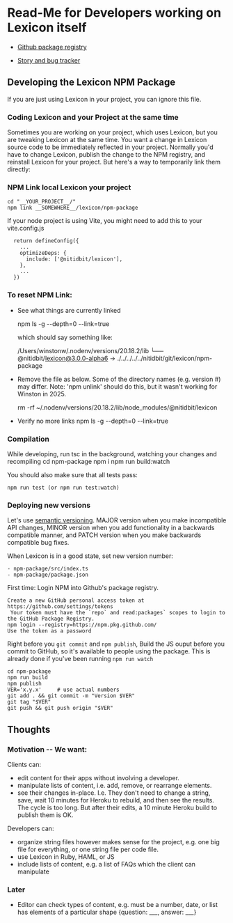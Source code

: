 Read-Me for Developers working on Lexicon itself
================================================

- [Github package registry]( https://github.com/nitidbit/lexicon/pkgs/npm/lexicon )

- [Story and bug tracker]( https://app.shortcut.com/lexicon/stories/space/2272?team_scope_id=v2%3At%3A66284048-8323-4dd5-bbaa-91068f5b1cea%3A66284048-78ff-4daf-ab41-b7f66ad3455d )


Developing the Lexicon NPM Package
----------------------------------
If you are just using Lexicon in your project, you can ignore this file.

### Coding Lexicon and your Project at the same time
Sometimes you are working on your project, which uses Lexicon, but you are tweaking Lexicon at the
same time. You want a change in Lexicon source code to be immediately reflected in your project.
Normally you'd have to change Lexicon, publish the change to the NPM registry, and reinstall Lexicon
for your project. But here's a way to temporarily link them directly:

### NPM Link local Lexicon your project

    cd "__YOUR_PROJECT__/"
    npm link __SOMEWHERE__/lexicon/npm-package

If your node project is using Vite, you might need to add this to your vite.config.js


```
  return defineConfig({
    ...
    optimizeDeps: {
      include: ['@nitidbit/lexicon'],
    },
    ...
  })
```


### To reset NPM Link:
* See what things are currently linked

    npm ls -g --depth=0 --link=true

  which should say something like:

    /Users/winstonw/.nodenv/versions/20.18.2/lib
    └── @nitidbit/lexicon@3.0.0-alpha6 -> ./../../../../nitidbit/git/lexicon/npm-package

* Remove the file as below. Some of the directory names (e.g. version #) may differ.
  Note: 'npm unlink' should do this, but it wasn't working for Winston in 2025.

    rm -rf  ~/.nodenv/versions/20.18.2/lib/node_modules/@nitidbit/lexicon

* Verify no more links
    npm ls -g --depth=0 --link=true


### Compilation

While developing, run tsc in the background, watching your changes and recompiling
    cd npm-package
    npm i
    npm run build:watch

You should also make sure that all tests pass:

    npm run test (or npm run test:watch)


### Deploying new versions

Let's use [semantic versioning](https://semver.org).
MAJOR version when you make incompatible API changes,
MINOR version when you add functionality in a backwards compatible manner, and
PATCH version when you make backwards compatible bug fixes.

When Lexicon is in a good state, set new version number:

    - npm-package/src/index.ts
    - npm-package/package.json

First time: Login NPM into Github's package registry.

    Create a new GitHub personal access token at https://github.com/settings/tokens
     Your token must have the `repo` and read:packages` scopes to login to the GitHub Package Registry.
    npm login --registry=https://npm.pkg.github.com/
    Use the token as a password

Right before you `git commit` and `npm publish`, Build the JS ouput before you commit to GitHub, so it's
available to people using the package. This is already done if you've been running `npm run watch`

    cd npm-package
    npm run build
    npm publish
    VER='x.y.x'     # use actual numbers
    git add . && git commit -m "Version $VER"
    git tag "$VER"
    git push && git push origin "$VER"


Thoughts
--------

### Motivation -- We want:

Clients can:
- edit content for their apps without involving a developer.
- manipulate lists of content, i.e. add, remove, or rearrange elements.
- see their changes in-place. I.e. They don't need to change a string, save, wait 10
  minutes for Heroku to rebuild, and then see the results. The cycle is too long. But after their
  edits, a 10 minute Heroku build to publish them is OK.

Developers can:
- organize string files however makes sense for the project, e.g. one big file for
  everything, or one string file per code file.
- use Lexicon in Ruby, HAML, or JS
- include lists of content, e.g. a list of FAQs which the client can manipulate


### Later

- Editor can check types of content, e.g. must be a number, date, or list has elements of a
  particular shape {question: ___, answer: ___}

